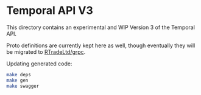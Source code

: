 # Temporal API V3

This directory contains an experimental and WIP Version 3 of the Temporal API.

Proto definitions are currently kept here as well, though eventually they will
be migrated to [RTradeLtd/grpc](https://github.com/RTradeLtd/grpc).

Updating generated code:

```sh
make deps
make gen
make swagger
```
